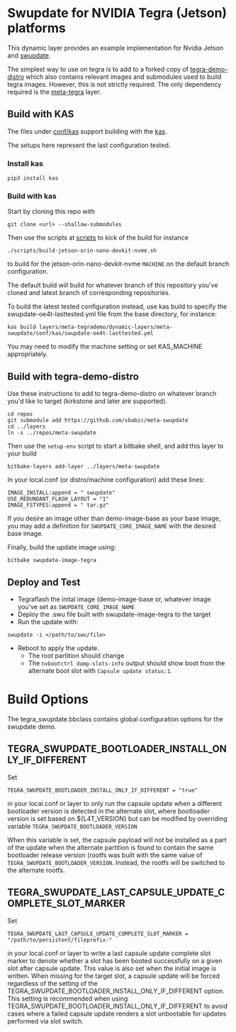 # Swupdate for NVIDIA Tegra (Jetson) platforms

This dynamic layer provides an example implementation for
Nvidia Jetson and [swupdate](https://sbabic.github.io/swupdate).

The simplest way to use on tegra is to add to a forked copy of
[tegra-demo-distro](https://github.com/OE4T/tegra-demo-distro) which
also contains relevant images and submodules used to build tegra images.
However, this is not strictly required.  The only dependency required
is the [meta-tegra](https://github.com/OE4T/meta-tegra) layer.

## Build with KAS

The files under [conf/kas](conf/kas) support building with
the [kas](https://kas.readthedocs.io/).

The setups here represent the last configuration tested.

### Install kas
```
pip3 install kas
```

### Build with kas

Start by cloning this repo with

```
git clone <url> --shallow-submodules
```

Then use the scripts at [scripts](scripts) to kick of the build for instance

```
./scripts/build-jetson-orin-nano-devkit-nvme.sh
```
to build for the jetson-orin-nano-devkit-nvme `MACHINE` on the
default branch configuration.

The default build will build for whatever branch of this
repository you've cloned and latest branch of corresponding
repositories.

To build the latest tested configuration instead, use kas
build to specify the swupdate-oe4t-lasttested.yml file from
the base directory, for instance:

```
kas build layers/meta-tegrademo/dynamic-layers/meta-swupdate/conf/kas/swupdate-oe4t-lasttested.yml
```
You may need to modify the machine setting or set KAS_MACHINE appropriately.


## Build with tegra-demo-distro

Use these instructions to add to tegra-demo-distro on whatever
branch you'd like to target (kirkstone and later are supported).

```
cd repos
git submodule add https://github.com/sbabic/meta-swupdate
cd ../layers
ln -s ../repos/meta-swupdate
```

Then use the `setup-env` script to start a bitbake shell, and add
this layer to your build
```
bitbake-layers add-layer ../layers/meta-swupdate
```

In your local.conf (or distro/machine configuration) add
these lines:
```
IMAGE_INSTALL:append = " swupdate"
USE_REDUNDANT_FLASH_LAYOUT = "1"
IMAGE_FSTYPES:append = " tar.gz"
```
If you desire an image other than demo-image-base as your base image,
you may add a definition for `SWUPDATE_CORE_IMAGE_NAME` with the
desired base image.

Finally, build the update image using:
```
bitbake swupdate-image-tegra
```

## Deploy and Test
* Tegraflash the inital image (demo-image-base or, whatever
image you've set as `SWUPDATE_CORE_IMAGE_NAME`
* Deploy the .swu file built with swupdate-image-tegra
to the target
* Run the update with:
```
swupdate -i </path/to/swu/file>
```
* Reboot to apply the update.
  * The root partition should change
  * The `nvbootctrl dump-slots-info` output should show boot
from the alternate boot slot with `Capsule update status:1`.

# Build Options

The tegra_swupdate.bbclass contains global configuration options
for the swupdate demo.

## TEGRA_SWUPDATE_BOOTLOADER_INSTALL_ONLY_IF_DIFFERENT

Set
```
TEGRA_SWUPDATE_BOOTLOADER_INSTALL_ONLY_IF_DIFFERENT = "true"
```
in your local.conf or layer to only run the capsule update when
a different bootloader version is detected in the alternate slot,
where bootloader version is set based on ${L4T_VERSION} but can
be modified by overriding variable `TEGRA_SWUPDATE_BOOTLOADER_VERSION`

When this variable is set, the capsule payload will not be installed
as a part of the update when the alternate partition is found to contain
the same bootloader release version (rootfs was built with the same
value of `TEGRA_SWUPDATE_BOOTLOADER_VERSION`.  Instead, the rootfs
will be switched to the alternate rootfs.


## TEGRA_SWUPDATE_LAST_CAPSULE_UPDATE_COMPLETE_SLOT_MARKER
Set
```
TEGRA_SWUPDATE_LAST_CAPSULE_UPDATE_COMPLETE_SLOT_MARKER = "/path/to/persistent/fileprefix-"
```
in your local.conf or layer to write a last capsule update complete
slot marker to denote whether a slot has been booted successfully on
a given slot after capsule update.  This value is also set when
the initial image is written. When missing for the target slot,
a capsule update will be forced regardless of the setting of the
TEGRA_SWUPDATE_BOOTLOADER_INSTALL_ONLY_IF_DIFFERENT option.  This setting
is recommended when using TEGRA_SWUPDATE_BOOTLOADER_INSTALL_ONLY_IF_DIFFERENT
to avoid cases where a failed capsule update renders a slot unbootable for
updates performed via slot switch.
